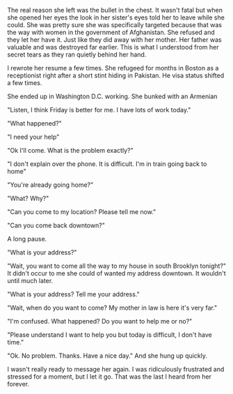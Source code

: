 The real reason she left was the bullet in the chest. It wasn't fatal but when she opened her eyes the look in her sister's eyes told her to leave while she could. She was pretty sure she was specifically targeted because that was the way with women in the government of Afghanistan. She refused and they let her have it. Just like they did away with her mother. Her father was valuable and was destroyed far earlier. This is what I understood from her secret tears as they ran quietly behind her hand.

I rewrote her resume a few times. She refugeed for months in Boston as a receptionist right after a short stint hiding in Pakistan. He visa status shifted a few times.

She ended up in Washington D.C. working. She bunked with an Armenian

"Listen, I think Friday is better for me. I have lots of work today."

"What happened?"

"I need your help"

"Ok I'll come. What is the problem exactly?"

"I don't explain over the phone. It is difficult. I'm in train going back to home"

"You're already going home?"

"What? Why?"

"Can you come to my location? Please tell me now."

"Can you come back downtown?"

A long pause.

"What is your address?"

"Wait, you want to come all the way to my house in south Brooklyn tonight?" It didn't occur to me she could of wanted my address downtown. It wouldn't until much later.

"What is your address? Tell me your address."

"Wait, when do you want to come? My mother in law is here it's very far."

"I'm confused. What happened? Do you want to help me or no?"

"Please understand I want to help you but today is difficult, I don't have time."

"Ok. No problem. Thanks. Have a nice day." And she hung up quickly.

I wasn't really ready to message her again. I was ridiculously frustrated and stressed for a moment, but I let it go. That was the last I heard from her forever.
